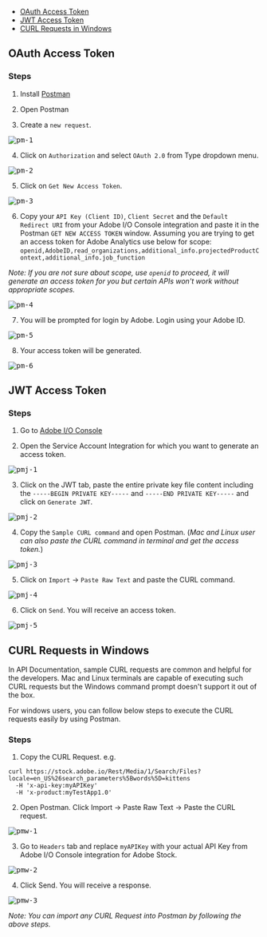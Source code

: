 - [OAuth Access Token](#oauth-access-token)
- [JWT Access Token](#jwt-access-token)
- [CURL Requests in Windows](#curl-requests-in-windows)

## OAuth Access Token

### Steps

1. Install [Postman](https://www.getpostman.com/downloads/)

2. Open Postman

3. Create a `new request`.

<kbd>![pm-1](../../Images/PM_1.png)</kbd>

4. Click on `Authorization` and select `OAuth 2.0` from Type dropdown menu.

<kbd>![pm-2](../../Images/PM_2.png)</kbd>

5. Click on `Get New Access Token`.

<kbd>![pm-3](../../Images/PM_3.png)</kbd>

6. Copy your `API Key (Client ID)`, `Client Secret` and the `Default Redirect URI` from your Adobe I/O Console integration and paste it in the Postman `GET NEW ACCESS TOKEN` window. Assuming you are trying to get an access token for Adobe Analytics use below for scope: `openid,AdobeID,read_organizations,additional_info.projectedProductContext,additional_info.job_function`

*Note: If you are not sure about scope, use `openid` to proceed, it will generate an access token for you but certain APIs won't work without appropriate scopes.*

<kbd>![pm-4](../../Images/PM_4.png)</kbd>

7. You will be prompted for login by Adobe. Login using your Adobe ID.

<kbd>![pm-5](../../Images/PM_5.png)</kbd>

8. Your access token will be generated.

<kbd>![pm-6](../../Images/PM_6.png)</kbd>

## JWT Access Token
### Steps
1. Go to [Adobe I/O Console](https://console.adobe.io)

2. Open the Service Account Integration for which you want to generate an access token.

<kbd>![pmj-1](../../Images/PM_JWT_1.png)</kbd>

3. Click on the JWT tab, paste the entire private key file content including the `-----BEGIN PRIVATE KEY-----` and `-----END PRIVATE KEY-----` and click on `Generate JWT`.

<kbd>![pmj-2](../../Images/PM_JWT_2.png)</kbd>

4. Copy the `Sample CURL command` and open Postman. (*Mac and Linux user can also paste the CURL command in terminal and get the access token.*)

<kbd>![pmj-3](../../Images/PM_JWT_3.png)</kbd>

5. Click on `Import` -> `Paste Raw Text` and paste the CURL command.
 
<kbd>![pmj-4](../../Images/PM_JWT_4.png)</kbd>

6. Click on `Send`. You will receive an access token.

<kbd>![pmj-5](../../Images/PM_JWT_5.png)</kbd>

## CURL Requests in Windows

In API Documentation, sample CURL requests are common and helpful for the developers. Mac and Linux terminals are capable of executing such CURL requests but the Windows command prompt doesn't support it out of the box.

For windows users, you can follow below steps to execute the CURL requests easily by using Postman.

### Steps

1. Copy the CURL Request.
e.g.
```
curl https://stock.adobe.io/Rest/Media/1/Search/Files?locale=en_US%26search_parameters%5Bwords%5D=kittens 
  -H 'x-api-key:myAPIKey' 
  -H 'x-product:myTestApp1.0'
 ```
 
 2. Open Postman. Click Import -> Paste Raw Text -> Paste the CURL request.
 
 <kbd>![pmw-1](../../Images/PMW_1.png)</kbd>
 
 3. Go to `Headers` tab and replace `myAPIKey` with your actual API Key from Adobe I/O Console integration for Adobe Stock.
 
 <kbd>![pmw-2](../../Images/PMW_2.png)</kbd>
 
 4. Click Send. You will receive a response.
 
 <kbd>![pmw-3](../../Images/PMW_3.png)</kbd>
 
 *Note: You can import any CURL Request into Postman by following the above steps.*
 
